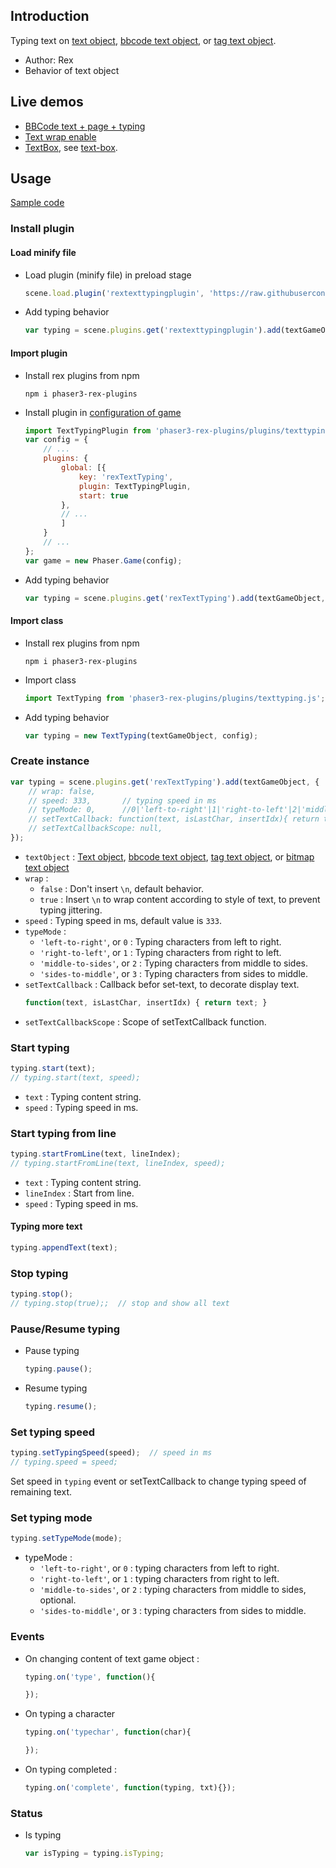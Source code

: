 ## Introduction

Typing text on [text object](text.md), [bbcode text object](bbcodetext.md), or [tag text object](tagtext.md).

- Author: Rex
- Behavior of text object

## Live demos

- [BBCode text + page + typing](https://codepen.io/rexrainbow/pen/yjZveb)
- [Text wrap enable](https://codepen.io/rexrainbow/pen/abwVwNX)
- [TextBox](https://codepen.io/rexrainbow/pen/MzGoJv), see [text-box](ui-textbox).

## Usage

[Sample code](https://github.com/rexrainbow/phaser3-rex-notes/tree/master/examples/texttyping)

### Install plugin

#### Load minify file

- Load plugin (minify file) in preload stage
    ```javascript
    scene.load.plugin('rextexttypingplugin', 'https://raw.githubusercontent.com/rexrainbow/phaser3-rex-notes/master/dist/rextexttypingplugin.min.js', true);
    ```
- Add typing behavior
    ```javascript
    var typing = scene.plugins.get('rextexttypingplugin').add(textGameObject, config);
    ```

#### Import plugin

- Install rex plugins from npm
    ```
    npm i phaser3-rex-plugins
    ```
- Install plugin in [configuration of game](game.md#configuration)
    ```javascript
    import TextTypingPlugin from 'phaser3-rex-plugins/plugins/texttyping-plugin.js';
    var config = {
        // ...
        plugins: {
            global: [{
                key: 'rexTextTyping',
                plugin: TextTypingPlugin,
                start: true
            },
            // ...
            ]
        }
        // ...
    };
    var game = new Phaser.Game(config);
    ```
- Add typing behavior
    ```javascript
    var typing = scene.plugins.get('rexTextTyping').add(textGameObject, config);
    ```

#### Import class

- Install rex plugins from npm
    ```
    npm i phaser3-rex-plugins
    ```
- Import class
    ```javascript
    import TextTyping from 'phaser3-rex-plugins/plugins/texttyping.js';
    ```
- Add typing behavior
    ```javascript
    var typing = new TextTyping(textGameObject, config);
    ```

### Create instance

```javascript
var typing = scene.plugins.get('rexTextTyping').add(textGameObject, {
    // wrap: false,
    // speed: 333,       // typing speed in ms
    // typeMode: 0,      //0|'left-to-right'|1|'right-to-left'|2|'middle-to-sides'|3|'sides-to-middle'
    // setTextCallback: function(text, isLastChar, insertIdx){ return text; }  // callback before set-text
    // setTextCallbackScope: null,   
});
```

- `textObject` : [Text object](text.md), [bbcode text object](bbcodetext.md), [tag text object](tagtext.md), or [bitmap text object](bitmaptext.md)
- `wrap` : 
    - `false` : Don't insert `\n`, default behavior.
    - `true` : Insert `\n` to wrap content according to style of text, to prevent typing jittering.
- `speed` : Typing speed in ms, default value is `333`.
- `typeMode` :
    - `'left-to-right'`, or `0` : Typing characters from left to right.
    - `'right-to-left'`, or `1` : Typing characters from right to left.
    - `'middle-to-sides'`, or `2` : Typing characters from middle to sides.
    - `'sides-to-middle'`, or `3` : Typing characters from sides to middle.
- `setTextCallback` : Callback befor set-text, to decorate display text.
    ```javascript
    function(text, isLastChar, insertIdx) { return text; }
    ```
- `setTextCallbackScope` : Scope of setTextCallback function.

### Start typing

```javascript
typing.start(text);
// typing.start(text, speed); 
```

- `text` : Typing content string.
- `speed` : Typing speed in ms.

### Start typing from line

```javascript
typing.startFromLine(text, lineIndex);
// typing.startFromLine(text, lineIndex, speed);
```

- `text` : Typing content string.
- `lineIndex` : Start from line.
- `speed` : Typing speed in ms.

#### Typing more text

```javascript
typing.appendText(text);
```

### Stop typing

```javascript
typing.stop();
// typing.stop(true);;  // stop and show all text
```

### Pause/Resume typing

- Pause typing
    ```javascript
    typing.pause();
    ```
- Resume typing
    ```javascript
    typing.resume();
    ```

### Set typing speed

```javascript
typing.setTypingSpeed(speed);  // speed in ms
// typing.speed = speed;
```

Set speed in `typing` event or setTextCallback to change typing speed of remaining text.

### Set typing mode

```javascript
typing.setTypeMode(mode);
```

- typeMode :
    - `'left-to-right'`, or `0` : typing characters from left to right.
    - `'right-to-left'`, or `1` : typing characters from right to left.
    - `'middle-to-sides'`, or `2` : typing characters from middle to sides, optional.
    - `'sides-to-middle'`, or `3` : typing characters from sides to middle.

### Events

- On changing content of text game object :
    ```javascript
    typing.on('type', function(){

    });
    ```
- On typing a character
    ```javascript
    typing.on('typechar', function(char){

    });
    ```
- On typing completed :
    ```javascript
    typing.on('complete', function(typing, txt){});
    ```

### Status

- Is typing
    ```javascript
    var isTyping = typing.isTyping;
    ```